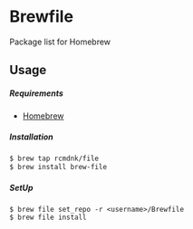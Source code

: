 # Brewfile
Package list for Homebrew

## Usage
##### Requirements
* [Homebrew](http://brew.sh/index_ja.html)

##### Installation
```sh
$ brew tap rcmdnk/file
$ brew install brew-file
```

##### SetUp
```
$ brew file set_repo -r <username>/Brewfile
$ brew file install
```
